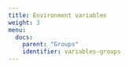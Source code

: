 ```yaml
---
title: Environment variables
weight: 3
menu:
  docs:
    parent: "Groups"
    identifier: variables-groups    
---
```

